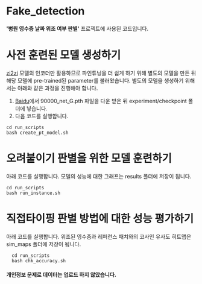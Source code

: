 # Fake_detection
__'병원 영수증 날짜 위조 여부 판별'__ 프로젝트에 사용된 코드입니다.

# 사전 훈련된 모델 생성하기
[zi2zi](https://github.com/EuphoriaYan/zi2zi-pytorch) 모델의 인코더만 활용하므로 파인튜닝을 더 쉽게 하기 위해 별도의 모델을 만든 뒤 해당 모델에 pre-trained된 parameter를 불러왔습니다. 별도의 모델을 생성하기 위해서는 아래와 같은 과정을 진행해야 합니다.
1. [Baidu](https://pan.baidu.com/s/1wRiDg_vOY7EMWZHQLRJcpw)에서 90000_net_G.pth 파일을 다운 받은 뒤 experiment/checkpoint 폴더에 넣습니다.
2. 다음 코드를 실행합니다.
  ```shell
  cd run_scripts
  bash create_pt_model.sh
  ```
# 오려붙이기 판별을 위한 모델 훈련하기
아래 코드를 실행합니다. 모델의 성능에 대한 그래프는 results 폴더에 저장이 됩니다.
  ```shell
  cd run_scripts
  bash run_instance.sh
  ```
  
# 직접타이핑 판별 방법에 대한 성능 평가하기
아래 코드를 실행합니다. 위조된 영수증과 레퍼런스 패치와의 코사인 유사도 히트맵은 sim_maps 폴더에 저장이 됩니다.
```shell
  cd run_scripts
  bash chk_accuracy.sh
  ```
#### __개인정보 문제로 데이터는 업로드 하지 않았습니다.__

